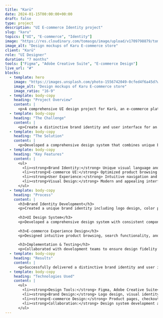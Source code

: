 ```yaml
---
title: "Karü"
date: 2024-01-15T00:00:00+00:00
draft: false
type: project
description: "UI E-commerce Identity project"
slug: "karu"
topics: ["UI", "E-commerce", "Identity"]
image: "https://res.cloudinary.com/tomasgo/image/upload/v1709798879/tomas-master/img/karu_ecommerce.jpg"
image_alt: "Design mockups of Karu E-commerce store"
client: "Karü"
role: "UI Designer"
duration: "7 months"
tools: ["Figma", "Adobe Creative Suite", "E-commerce Design"]
live_url: "#"
blocks:
  - template: hero
    image: "https://images.unsplash.com/photo-1556742049-0cfed4f6a45d?w=1200&h=675&fit=crop&crop=center"
    image_alt: "Design mockups of Karu E-commerce store"
    image_ratio: "16-9"
  - template: body-copy
    heading: "Project Overview"
    content: |
      <p>A comprehensive UI design project for Karü, an e-commerce platform focused on creating a unique brand identity and exceptional user experience. This project involved designing the complete visual identity, user interface, and e-commerce experience.</p>
  - template: body-copy
    heading: "The Challenge"
    content: |
      <p>Create a distinctive brand identity and user interface for an e-commerce platform that stands out in a competitive market while providing an intuitive and engaging shopping experience for users.</p>
  - template: body-copy
    heading: "The Solution"
    content: |
      <p>Developed a comprehensive design system that combines unique brand identity with modern e-commerce UI patterns. The solution includes a cohesive visual language, intuitive product browsing experience, and optimized checkout flow.</p>
  - template: body-copy
    heading: "Key Features"
    content: |
      <ul>
        <li><strong>Brand Identity:</strong> Unique visual language and brand positioning</li>
        <li><strong>E-commerce UI:</strong> Optimized product browsing and shopping experience</li>
        <li><strong>User Experience:</strong> Intuitive navigation and seamless checkout process</li>
        <li><strong>Visual Design:</strong> Modern and appealing interface design</li>
      </ul>
  - template: body-copy
    heading: "Process"
    content: |
      <h3>Brand Identity Development</h3>
      <p>Created a unique brand identity including logo design, color palette, typography, and visual elements that reflect the brand's values and target audience.</p>
      
      <h3>UI Design System</h3>
      <p>Developed a comprehensive design system with consistent components, patterns, and guidelines for the e-commerce platform.</p>
      
      <h3>E-commerce Experience Design</h3>
      <p>Designed intuitive product browsing, search functionality, and checkout processes optimized for conversion and user satisfaction.</p>
      
      <h3>Implementation & Testing</h3>
      <p>Collaborated with development teams to ensure design fidelity and conducted user testing to optimize the shopping experience.</p>
  - template: body-copy
    heading: "Results"
    content: |
      <p>Successfully delivered a distinctive brand identity and user interface that significantly improved user engagement and conversion rates, with positive feedback from both users and stakeholders.</p>
  - template: body-copy
    heading: "Technologies Used"
    content: |
      <ul>
        <li><strong>Design Tools:</strong> Figma, Adobe Creative Suite</li>
        <li><strong>Brand Design:</strong> Logo design, visual identity, brand guidelines</li>
        <li><strong>E-commerce Design:</strong> Product pages, checkout flows, shopping cart design</li>
        <li><strong>Collaboration:</strong> Design system development and cross-functional team coordination</li>
      </ul>
---
```

